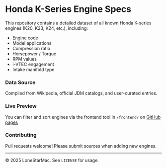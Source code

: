 # Honda K-Series Engine Specs

This repository contains a detailed dataset of all known Honda K-series engines (K20, K23, K24, etc.), including:
- Engine code
- Model applications
- Compression ratio
- Horsepower / Torque
- RPM values
- i-VTEC engagement
- Intake manifold type

### Data Source

Compiled from Wikipedia, official JDM catalogs, and user-curated entries.

### Live Preview

You can filter and sort engines via the frontend tool in `/frontend/` on [GitHub pages](https://lonestarmac.github.io/datakase/)

### Contributing

Pull requests welcome! Please submit sources when adding new engines.

---

© 2025 LoneStarMac. See `LICENSE` for usage.
